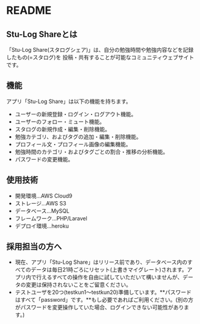 # README

## Stu-Log Shareとは
「Stu-Log Share(スタログシェア)」は、自分の勉強時間や勉強内容などを記録したもの(=スタログ)を 投稿・共有することが可能なコミュニティウェブサイトです。

## 機能
アプリ「Stu-Log Share」は以下の機能を持ちます。
- ユーザーの新規登録・ログイン・ログアウト機能。
- ユーザーのフォロー・ミュート機能。
- スタログの新規作成・編集・削除機能。
- 勉強カテゴリ、およびタグの追加・編集・削除機能。
- プロフィール文・プロフィール画像の編集機能。
- 勉強時間のカテゴリ・およびタグごとの割合・推移の分析機能。
- パスワードの変更機能。

## 使用技術
- 開発環境…AWS Cloud9
- ストレージ…AWS S3
- データベース…MySQL
- フレームワーク…PHP/Laravel
- デプロイ環境…heroku

## 採用担当の方へ
- 現在、アプリ「Stu-Log Share」はリリース前であり、データベース内のすべてのデータは毎日21時ごろにリセット(上書きマイグレート)されます。アプリ内で行えるすべての操作を自由に試していただいて構いませんが、データの変更は保持されないことをご留意ください。
- テストユーザを20つ(testkun1～testkun20)準備しています。**パスワードはすべて「password」です。**もし必要であればご利用ください。(別の方がパスワードを変更操作していた場合、ログインできない可能性があります。)